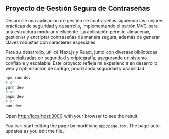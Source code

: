 
## Proyecto de Gestión Segura de Contraseñas

Desarrollé una aplicación de gestión de contraseñas siguiendo las mejores prácticas de seguridad y desarrollo, implementando el patrón MVC para una estructura modular y eficiente. La aplicación permite almacenar, gestionar y encriptar contraseñas de manera segura, además de generar claves robustas con caracteres especiales.

Para su desarrollo, utilicé Next.js y React, junto con diversas bibliotecas especializadas en seguridad y criptografía, asegurando un sistema confiable y escalable. Este proyecto refleja mi experiencia en desarrollo web y optimización de código, priorizando seguridad y usabilidad.



```bash
npm run dev
# or
yarn dev
# or
pnpm dev
# or
bun dev
```

Open [http://localhost:3000](http://localhost:3000) with your browser to see the result.

You can start editing the page by modifying `app/page.tsx`. The page auto-updates as you edit the file.

